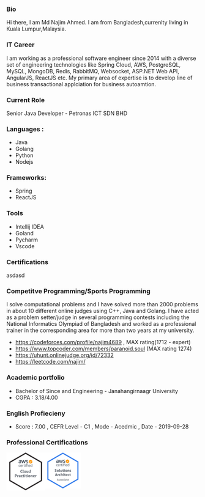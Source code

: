  ### Bio
 Hi there, I am Md Najim Ahmed. I am from Bangladesh,currenlty living in Kuala Lumpur,Malaysia.

 ### IT Career
 I am working as a professional software engineer since 2014 with a diverse set of engineering technologies like Spring Cloud, AWS, PostgreSQL, MySQL, MongoDB, Redis, RabbitMQ, Websocket, ASP.NET Web API, AngularJS, ReactJS etc. My primary area of expertise is to develop line of business transactional applciation for business autoamtion.

### Current Role
Senior Java Developer - Petronas ICT SDN BHD

### Languages :
- Java
- Golang
- Python
- Nodejs

### Frameworks:
- Spring
- ReactJS

### Tools
- Intellij IDEA
- Goland
- Pycharm
- Vscode

### Certifications
asdasd


### Competitve Programming/Sports Programming
I solve computational problems and I have solved more than 2000 problems in about 10 different online judges using C++, Java and Golang. I have acted as a problem setter/judge in several programming contests including the National Informatics Olympiad of Bangladesh and worked as a professional trainer in the corresponding area for more than two years at my university.

- https://codeforces.com/profile/najim4689 , MAX rating(1712 - expert)
- https://www.topcoder.com/members/paranoid.soul (MAX rating 1274)
- https://uhunt.onlinejudge.org/id/72332 
- https://leetcode.com/najim/

### Academic portfolio
- Bachelor of Since and Engineering - Janahangirnaagr University
- CGPA : 3.18/4.00

### English Profiecieny
- Score : 7.00 , CEFR Level - C1 , Mode - Acedmic , Date - 2019-09-28

### Professional Certifications
[<img align="left" width="100px"  alt="Visual Studio Code" src="./AWS-CloudPractitioner-2020.png" />][acp]

[<img align="left" width="95px"  alt="Visual Studio Code" src="./AWS-SolArchitect-Associate-2020.png" />][saa]


[acp]: https://www.credly.com/badges/b1282f55-c316-4e7a-bed1-25a7ee6dab79/public_url
[saa]: https://www.credly.com/badges/6fb754a4-c4f3-41f3-922e-7698e0d3feb7/public_url